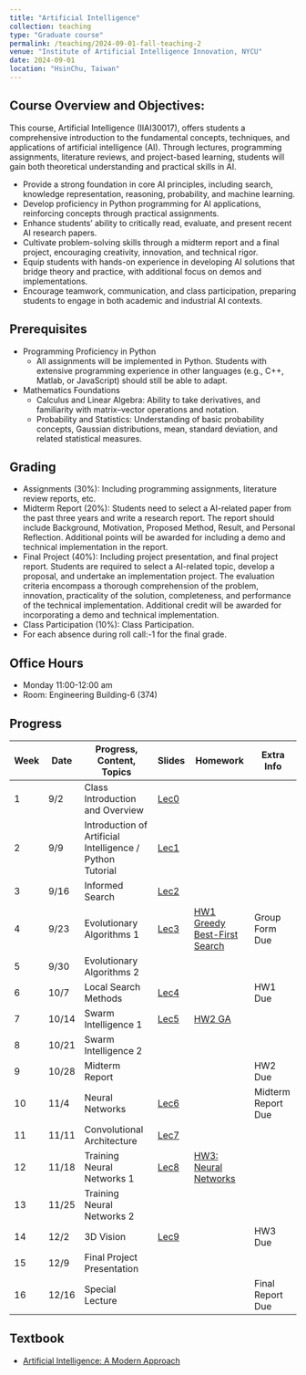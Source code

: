 ```yaml
---
title: "Artificial Intelligence"
collection: teaching
type: "Graduate course"
permalink: /teaching/2024-09-01-fall-teaching-2
venue: "Institute of Artificial Intelligence Innovation, NYCU"
date: 2024-09-01
location: "HsinChu, Taiwan"
---
```


## Course Overview and Objectives:
This course, Artificial Intelligence (IIAI30017), offers students a comprehensive introduction to the fundamental concepts, techniques, and applications of artificial intelligence (AI). Through lectures, programming assignments, literature reviews, and project-based learning, students will gain both theoretical understanding and practical skills in AI. 

* Provide a strong foundation in core AI principles, including search, knowledge representation, reasoning, probability, and machine learning.
* Develop proficiency in Python programming for AI applications, reinforcing concepts through practical assignments.
* Enhance students’ ability to critically read, evaluate, and present recent AI research papers.
* Cultivate problem-solving skills through a midterm report and a final project, encouraging creativity, innovation, and technical rigor.
* Equip students with hands-on experience in developing AI solutions that bridge theory and practice, with additional focus on demos and implementations.
* Encourage teamwork, communication, and class participation, preparing students to engage in both academic and industrial AI contexts.

## Prerequisites
* Programming Proficiency in Python
  * All assignments will be implemented in Python. Students with extensive programming experience in other languages (e.g., C++, Matlab, or JavaScript) should still be able to adapt.
* Mathematics Foundations
  * Calculus and Linear Algebra: Ability to take derivatives, and familiarity with matrix–vector operations and notation.
  * Probability and Statistics: Understanding of basic probability concepts, Gaussian distributions, mean, standard deviation, and related statistical measures.

## Grading
* Assignments (30%): Including programming assignments, literature review reports, etc.
* Midterm Report (20%): Students need to select a AI-related paper from the past three years and write a research report. The report should include Background, Motivation, Proposed Method, Result, and Personal Reflection. Additional points will be awarded for including a demo and technical implementation in the report.
* Final Project (40%): Including project presentation, and final project report. Students are required to select a AI-related topic, develop a proposal, and undertake an implementation project. The evaluation criteria encompass a thorough comprehension of the problem, innovation, practicality of the solution, completeness, and performance of the technical implementation. Additional credit will be awarded for incorporating a demo and technical implementation.
* Class Participation (10%): Class Participation.
* For each absence during roll call:-1 for the final grade.

## Office Hours
* Monday 11:00-12:00 am
* Room: Engineering Building-6 (374)


## Progress

| Week | Date       | Progress, Content, Topics         | Slides           | Homework | Extra Info |
|------|------------|-----------------------------------|------------------|----------|------------|
| 1    | 9/2       | Class Introduction and Overview | [Lec0](https://drive.google.com/uc?export=view&id=1qrZLys9jPn36Dp4h-2PnYfDN9-tJ-mIT) |          |            |
| 2    | 9/9       | Introduction of Artificial Intelligence / Python Tutorial | [Lec1](https://drive.google.com/uc?export=view&id=16MM_5dvqtFNAacdHl61EgTfMOnGaHXcY) |            |            |
| 3    | 9/16        | Informed Search | [Lec2]() |            |            |
| 4    | 9/23       | Evolutionary Algorithms 1 | [Lec3]() |[HW1 Greedy Best-First Search]()| Group Form Due |
| 5    | 9/30       | Evolutionary Algorithms 2 |            |            |            |
| 6    | 10/7       | Local Search Methods | [Lec4]() |            | HW1 Due |
| 7    | 10/14        | Swarm Intelligence 1 | [Lec5]() | [HW2 GA]() |            |
| 8    | 10/21        | Swarm Intelligence 2 |          |            |            |
| 9    | 10/28       | Midterm Report |          |          | HW2 Due |
| 10   | 11/4       | Neural Networks | [Lec6]() |            | Midterm Report Due |
| 11   | 11/11       | Convolutional Architecture | [Lec7]() |          |          |
| 12   | 11/18        | Training Neural Networks 1 | [Lec8]() | [HW3: Neural Networks]() |            |
| 13   | 11/25       | Training Neural Networks 2 |            |          |            |
| 14   | 12/2       | 3D Vision | [Lec9]() |          | HW3 Due |
| 15   | 12/9       | Final Project Presentation |          |          |            |
| 16   | 12/16        | Special Lecture |          |          | Final Report Due |


## Textbook
* [Artificial Intelligence: A Modern Approach](https://people.engr.tamu.edu/guni/csce642/files/AI_Russell_Norvig.pdf)
